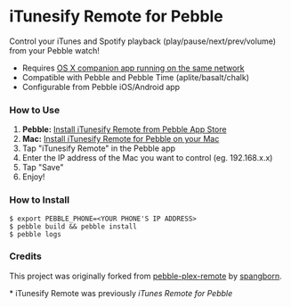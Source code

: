 iTunesify Remote for Pebble
==================

Control your iTunes and Spotify playback (play/pause/next/prev/volume) from your Pebble watch!

- Requires [OS X companion app running on the same network](https://github.com/macecchi/pebble-itunesify-remote-osx/blob/master/README.md)
- Compatible with Pebble and Pebble Time (aplite/basalt/chalk)
- Configurable from Pebble iOS/Android app


### How to Use

1. **Pebble:** [Install iTunesify Remote from Pebble App Store](https://apps.getpebble.com/en_US/application/55b5bdfe5e07169f58000022)
2. **Mac:** [Install iTunesify Remote for Pebble on your Mac](https://github.com/macecchi/pebble-itunes-remote-osx/blob/master/README.md)
2. Tap "iTunesify Remote" in the Pebble app
3. Enter the IP address of the Mac you want to control (eg. 192.168.x.x)
4. Tap "Save"
5. Enjoy!


### How to Install

	$ export PEBBLE_PHONE=<YOUR PHONE'S IP ADDRESS>
	$ pebble build && pebble install
	$ pebble logs
	

### Credits

This project was originally forked from [pebble-plex-remote](https://github.com/spangborn/pebble-plex-remote) by [spangborn](https://github.com/spangborn/).


\* iTunesify Remote was previously *iTunes Remote for Pebble*
